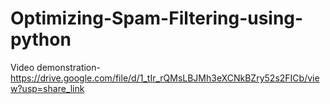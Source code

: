 # Optimizing-Spam-Filtering-using-python

Video demonstration-https://drive.google.com/file/d/1_tIr_rQMsLBJMh3eXCNkBZry52s2FICb/view?usp=share_link
